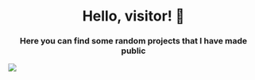 
<h1 align="center">Hello, visitor! 👋</h1>
<h3 align="center">Here you can find some random projects that I have made public</h3>

<div style="display: inline-flex;" align="center">
  <img src="https://skillicons.dev/icons?i=py,cs,bash,powershell,docker,dotnet,postgres,sqlite,mysql,md,html,css,linux,debian">
</div>
